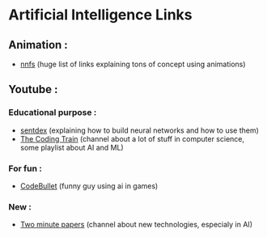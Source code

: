 # Artificial Intelligence Links 

## Animation :

- [nnfs](https://nnfs.io/neural_network_animations) (huge list of links explaining tons of concept using animations)

## Youtube :

### Educational purpose :

- [sentdex](https://www.youtube.com/c/sentdex/videos) (explaining how to build neural networks and how to use them)
- [The Coding Train](https://www.youtube.com/channel/UCvjgXvBlbQiydffZU7m1_aw) (channel about a lot of stuff in computer science, some playlist about AI and ML)

### For fun :

- [CodeBullet](https://www.youtube.com/channel/UC0e3QhIYukixgh5VVpKHH9Q) (funny guy using ai in games)

### New :

- [Two minute papers](https://www.youtube.com/user/keeroyz) (channel about new technologies, especialy in AI)






